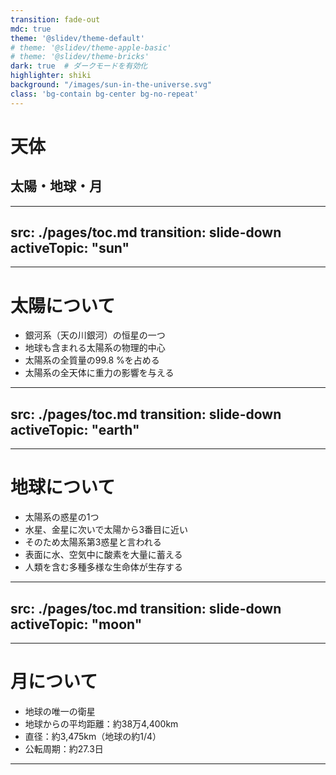 ```yaml
---
transition: fade-out
mdc: true
theme: '@slidev/theme-default'
# theme: '@slidev/theme-apple-basic'
# theme: '@slidev/theme-bricks'
dark: true  # ダークモードを有効化
highlighter: shiki
background: "/images/sun-in-the-universe.svg"
class: 'bg-contain bg-center bg-no-repeat'
---
```


<div class="content-wrapper">
  <div class="floating-title">

# <!-- Title --> 天体

## 太陽・地球・月

  </div>


  <SolarSystemAnimation 
    v-if="$slidev"
    :earth-orbit-duration="400000"
    :moon-orbit-duration="37750"
    :earth-size="840"
    :moon-size="495"
  />

  <AudioPlayer />
  
</div>

---
src: ./pages/toc.md
transition: slide-down
activeTopic: "sun"
---

<!-- this page will be loaded from './pages/toc.md' Contents here are ignored -->

---

# 太陽について

<div class="layout">
  <!-- 左側：説明文 -->
  <div class="content-left">
    <div class="sun-facts">
<v-clicks every="1">

+ 銀河系（天の川銀河）の恒星の一つ
+ 地球も含まれる太陽系の物理的中心
+ 太陽系の全質量の99.8 %を占める
+ 太陽系の全天体に重力の影響を与える

</v-clicks>
    </div>
  </div>

  <!-- 右側：画像とアニメーション -->
  <div class="content-right">
    <!-- <CelestialImage title="太陽" imageName="sun" /> -->
    <CelestialImage title="太陽" imageName="sun" :imageSize="360" />
  </div>
</div>

---
src: ./pages/toc.md
transition: slide-down
activeTopic: "earth"
---

<!-- this page will be loaded from './pages/toc.md' Contents here are ignored -->

---

# 地球について

<div class="layout">
  <!-- 左側：説明文 -->
  <div class="content-left">
    <div class="earth-facts">
<v-clicks every="1">

+ 太陽系の惑星の1つ
+ 水星、金星に次いで太陽から3番目に近い
+ そのため太陽系第3惑星と言われる
+ 表面に水、空気中に酸素を大量に蓄える
+ 人類を含む多種多様な生命体が生存する

</v-clicks>
    </div>
  </div>

  <!-- 右側：画像とアニメーション -->
  <div class="content-right">
    <CelestialImage title="地球" imageName="earth" :imageSize="300" />
  </div>
</div>

---
src: ./pages/toc.md
transition: slide-down
activeTopic: "moon"
---

<!-- this page will be loaded from './pages/toc.md' Contents here are ignored -->

---

# 月について

<div class="layout">
  <!-- 左側：説明文 -->
  <div class="content-left">
    <div class="moon-facts">
<v-clicks every="1">

+ 地球の唯一の衛星
+ 地球からの平均距離：約38万4,400km
+ 直径：約3,475km（地球の約1/4）
+ 公転周期：約27.3日

</v-clicks>
    </div>
  </div>

  <!-- 右側：画像とアニメーション -->
  <div class="content-right">
    <CelestialImage title="月" imageName="moon" :imageSize="200" />
  </div>
</div>

---
